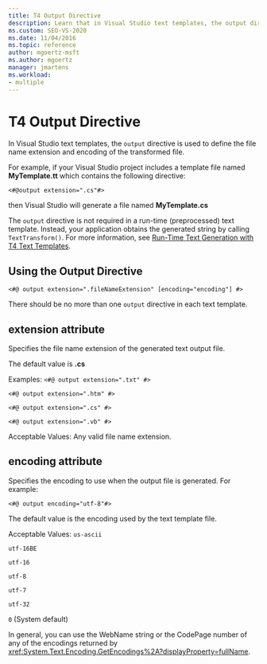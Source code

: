 ```yaml
---
title: T4 Output Directive
description: Learn that in Visual Studio text templates, the output directive is used to define the file name extension and encoding of the transformed file.
ms.custom: SEO-VS-2020
ms.date: 11/04/2016
ms.topic: reference
author: mgoertz-msft
ms.author: mgoertz
manager: jmartens
ms.workload:
- multiple
---
```

# T4 Output Directive

In Visual Studio text templates, the `output` directive is used to define the file name extension and encoding of the transformed file.

 For example, if your Visual Studio project includes a template file named **MyTemplate.tt** which contains the following directive:

 `<#@output extension=".cs"#>`

 then Visual Studio will generate a file named **MyTemplate.cs**

 The `output` directive is not required in a run-time (preprocessed) text template. Instead, your application obtains the generated string by calling `TextTransform()`. For more information, see [Run-Time Text Generation with T4 Text Templates](../modeling/run-time-text-generation-with-t4-text-templates.md).

## Using the Output Directive

```
<#@ output extension=".fileNameExtension" [encoding="encoding"] #>
```

 There should be no more than one `output` directive in each text template.

## extension attribute
 Specifies the file name extension of the generated text output file.

 The default value is **.cs**

 Examples:
 `<#@ output extension=".txt" #>`

 `<#@ output extension=".htm" #>`

 `<#@ output extension=".cs" #>`

 `<#@ output extension=".vb" #>`

 Acceptable Values:
 Any valid file name extension.

## encoding attribute
 Specifies the encoding to use when the output file is generated. For example:

 `<#@ output encoding="utf-8"#>`

 The default value is the encoding used by the text template file.

 Acceptable Values:
 `us-ascii`

 `utf-16BE`

 `utf-16`

 `utf-8`

 `utf-7`

 `utf-32`

 `0` (System default)

 In general, you can use the WebName string or the CodePage number of any of the encodings returned by <xref:System.Text.Encoding.GetEncodings%2A?displayProperty=fullName>.
